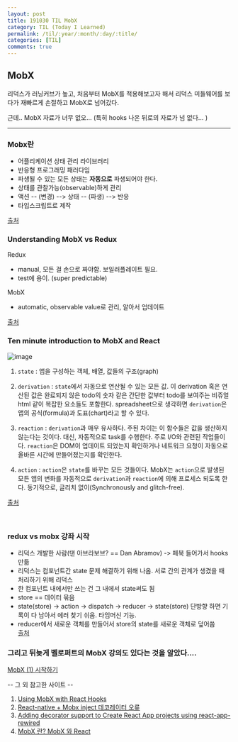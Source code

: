 ```yaml
---
layout: post
title: 191030 TIL MobX
category: TIL (Today I Learned)
permalink: /til/:year/:month/:day/:title/
categories: [TIL]
comments: true
---
```


## MobX ##

리덕스가 러닝커브가 높고, 처음부터 MobX를 적용해보고자 해서 리덕스 미들웨어를 보다가 재빠르게 손절하고 MobX로 넘어갔다. 

근데.. MobX 자료가 너무 없오... (특히 hooks 나온 뒤로의 자료가 넘 없다... )

<hr /> 

### Mobx란 
- 어플리케이션 상태 관리 라이브러리
- 반응형 프로그래밍 패러다임
- 파생될 수 있는 모든 상태는 **자동으로** 파생되어야 한다. 
- 상태를 관찰가능(observable)하게 관리  
- 액션 -- (변경) --> 상태 -- (파생) --> 반응 
- 타입스크립트로 제작

[출처](https://www.youtube.com/watch?v=4yUgM7SaYUU)

### Understanding MobX vs Redux

Redux 
- manual, 모든 걸 손으로 짜야함. 보일러플레이트 필요. 
- test에 용이. (super predictable)

MobX
- automatic, observable value로 관리, 알아서 업데이트

[출처](https://www.youtube.com/watch?v=83v8cdvGfeA)

### Ten minute introduction to MobX and React  

![image](https://user-images.githubusercontent.com/40848630/67825122-a7352200-fb0b-11e9-91a5-840198fc2280.png)  
  
1. `state` : 앱을 구성하는 객체, 배열, 값들의 구조(graph)   

2. `derivation` : `state`에서 자동으로 연산될 수 있는 모든 값. 이 derivation 혹은 연산된 값은 완료되지 않은 todo의 숫자 같은 
간단한 값부터 todo를 보여주는 비쥬얼 html 같이 복잡한 요소들도 포함한다. spreadsheet으로 생각하면 `derivation`은 앱의 공식(formula)과
도표(chart)라고 할 수 있다.    

3. `reaction` : `derivation`과 매우 유사하다. 주된 차이는 이 함수들은 값을 생산하지 않는다는 것이다. 대신, 자동적으로 task를 
수행한다. 주로 I/O와 관련된 작업들이다. `reaction`은 DOM이 업데이트 되었는지 확인하거나 네트워크 요청이 자동으로 올바른 시간에 만들어졌는지를 
확인한다.    

4. `action` : `action`은 `state`를 바꾸는 모든 것들이다. MobX는 `action`으로 발생된 모든 앱의 변화를 자동적으로 
`derivation`과 `reaction`에 의해 프로세스 되도록 한다. 동기적으로, 글리치 없이(Synchronously and glitch-free). 
    
[출처](https://mobx.js.org/getting-started)


<br/>

### redux vs mobx 강좌 시작 
- 리덕스 개발한 사람(댄 아브라보브? == Dan Abramov) -> 페북 들어가서 hooks 만듦 
- 리덕스는 컴포넌트간 state 문제 해결하기 위해 나옴. 서로 간의 관계가 생겼을 때 처리하기 위해 리덕스 
- 한 컴포넌트 내에서만 쓰는 건 그 내에서 state써도 됨 
- store == 데이터 묶음 
- state(store) -> action -> dispatch -> reducer -> state(store) 단방향 하면 기록이 다 남아서 에러 찾기 쉬움. 타임머신 기능.
- reducer에서 새로운 객체를 만들어서 store의 state를 새로운 객체로 덮어씀   
[출처](https://www.youtube.com/watch?v=hzkYAUcWwv4)

### 그리고 뒤늦게 벨로퍼트의 MobX 강의도 있다는 것을 알았다.... 

[MobX (1) 시작하기](https://velog.io/@velopert/begin-mobx)

-- 그 외 참고한 사이트 --
1. [Using MobX with React Hooks](https://dev.to/ryands17/using-mobx-with-react-hooks-52h5?utm_source=dormosheio&utm_campaign=dormosheio)
2. [React-native + Mobx inject 데코레이터 오류](https://jsdev.kr/t/react-native-mobx-inject/4658)
3. [Adding decorator support to Create React App projects using react-app-rewired](https://medium.com/@michielsikma/adding-decorator-support-to-create-react-app-projects-using-react-app-rewired-df48e7ffd636)
4. [MobX 란? MobX 와 React](https://byseop.netlify.com/hello-mobx/)
